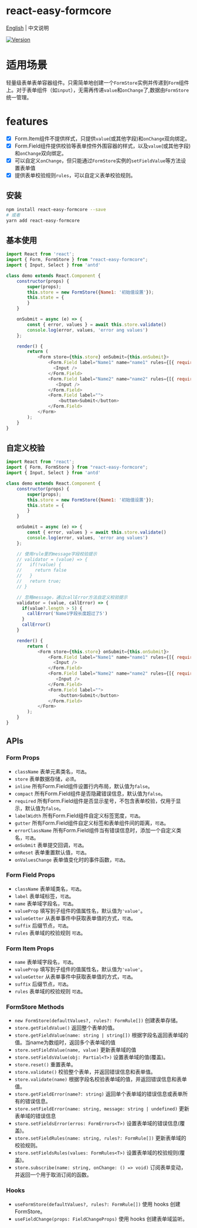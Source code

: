 # react-easy-formcore

[English](./README.md) | 中文说明

[![Version](https://img.shields.io/badge/version-0.0.3-green)](https://www.npmjs.com/package/react-easy-formcore)

# 适用场景

轻量级表单表单容器组件。只需简单地创建一个`FormStore`实例并传递到`Form`组件上。对于表单组件（如`input`），无需再传递`value`和`onChange`了,数据由`FormStore`统一管理。

# features

- [x] Form.Item组件不提供样式，只提供`value`(或其他字段)和`onChange`双向绑定。
- [x] Form.Field组件提供校验等表单控件外围容器的样式，以及`value`(或其他字段)和`onChange`双向绑定。
- [x] 可以自定义`onChange`，但只能通过`FormStore`实例的`setFieldValue`等方法设置表单值
- [x] 提供表单校验规则`rules`，可以自定义表单校验规则。

## 安装

```bash
npm install react-easy-formcore --save
# 或者
yarn add react-easy-formcore
```

## 基本使用

```javascript
import React from 'react';
import { Form, FormStore } from "react-easy-formcore";
import { Input, Select } from 'antd'

class demo extends React.Component {
    constructor(props) {
        super(props);
        this.store = new FormStore({Name1: '初始值设置'});
        this.state = {
        }
    }

    onSubmit = async (e) => {
        const { error, values } = await this.store.validate()
        console.log(error, values, 'error ang values')
    };

    render() {
        return (
            <Form store={this.store} onSubmit={this.onSubmit}>
                <Form.Field label="Name1" name="name1" rules={[{ required: true, message: 'Name1不能为空' }]}>
                  <Input />
                </Form.Field>
                <Form.Field label="Name2" name="name2" rules={[{ required: true, message: 'Name2不能为空' }]}>
                   <Input />
                </Form.Field>
                <Form.Field label="">
                    <button>Submit</button>
                </Form.Field>
            </Form>
        );
    }
}

```
## 自定义校验

```javascript
import React from 'react';
import { Form, FormStore } from "react-easy-formcore";
import { Input, Select } from 'antd'

class demo extends React.Component {
    constructor(props) {
        super(props);
        this.store = new FormStore({Name1: '初始值设置'});
        this.state = {
        }
    }

    onSubmit = async (e) => {
        const { error, values } = await this.store.validate()
        console.log(error, values, 'error ang values')
    };

    // 使用rule里的message字段校验提示
    // validator = (value) => {
    //   if(!value) {
    //     return false
    //   }
    //   return true;
    // }

    // 忽略message，通过callError方法自定义校验提示
    validator = (value, callError) => {
      if(value?.length > 5) {
        callError('Name1字段长度超过了5')
      }
      callError()
    }

    render() {
        return (
            <Form store={this.store} onSubmit={this.onSubmit}>
                <Form.Field label="Name1" name="name1" rules={[{ required: true, message: 'Name1不能为空' }, { validator: this.validator, message: '自定义校验固定提示' }]}>
                  <Input />
                </Form.Field>
                <Form.Field label="Name2" name="name2" rules={[{ required: true, message: 'Name2不能为空' }]}>
                   <Input />
                </Form.Field>
                <Form.Field label="">
                    <button>Submit</button>
                </Form.Field>
            </Form>
        );
    }
}

```

## APIs

### Form Props

- `className` 表单元素类名，`可选`。
- `store` 表单数据存储，`必须`。
- `inline` 所有Form.Field组件设置行内布局，默认值为`false`。
- `compact` 所有Form.Field组件是否隐藏错误信息，默认值为`false`。
- `required` 所有Form.Field组件是否显示星号，不包含表单校验，仅用于显示，默认值为`false`。
- `labelWidth` 所有Form.Field组件自定义标签宽度，`可选`。
- `gutter` 所有Form.Field组件自定义标签和表单组件间的距离，`可选`。
- `errorClassName` 所有Form.Field组件当有错误信息时，添加一个自定义类名，`可选`。
- `onSubmit` 表单提交回调，`可选`。
- `onReset` 表单重置默认值，`可选`。
- `onValuesChange` 表单值变化时的事件函数，`可选`。

### Form Field Props

- `className` 表单域类名，`可选`。
- `label` 表单域标签，`可选`。
- `name` 表单域字段名，`可选`。
- `valueProp` 填写到子组件的值属性名，默认值为`'value'`。
- `valueGetter` 从表单事件中获取表单值的方式，`可选`。
- `suffix` 后缀节点，`可选`。
- `rules` 表单域的校验规则 `可选`。

### Form Item Props
- `name` 表单域字段名，`可选`。
- `valueProp` 填写到子组件的值属性名，默认值为`'value'`。
- `valueGetter` 从表单事件中获取表单值的方式，`可选`。
- `suffix` 后缀节点，`可选`。
- `rules` 表单域的校验规则 `可选`。

### FormStore Methods

- `new FormStore(defaultValues?, rules?: FormRule[])` 创建表单存储。
- `store.getFieldValue()` 返回整个表单的值。
- `store.getFieldValue(name: string | string[])` 根据字段名返回表单域的值。当name为数组时，返回多个表单域的值
- `store.setFieldValue(name, value)` 更新表单域的值
- `store.setFieldsValue(obj: Partial<T>)` 设置表单域的值(覆盖)。
- `store.reset()` 重置表单。
- `store.validate()` 校验整个表单，并返回错误信息和表单值。
- `store.validate(name)` 根据字段名校验表单域的值，并返回错误信息和表单值。
- `store.getFieldError(name?: string)` 返回单个表单域的错误信息或表单所有的错误信息。
- `store.setFieldError(name: string, message: string | undefined)` 更新表单域的错误信息
- `store.setFieldsError(erros: FormErrors<T>)` 设置表单域的错误信息(覆盖)。
- `store.setFieldRules(name: string, rules?: FormRule[])` 更新表单域的校验规则。
- `store.setFieldsRules(values: FormRules<T>)` 设置表单域的校验规则(覆盖)。
- `store.subscribe(name: string, onChange: () => void)` 订阅表单变动，并返回一个用于取消订阅的函数。

### Hooks

- `useFormStore(defaultValues?, rules?: FormRule[])` 使用 hooks 创建 FormStore。
- `useFieldChange(props: FieldChangeProps)` 使用 hooks 创建表单域监听。
